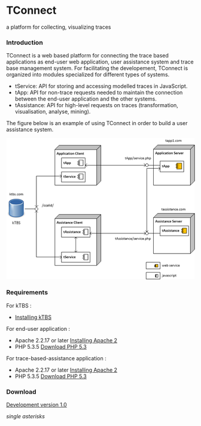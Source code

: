 TConnect
========

a platform for collecting, visualizing traces 

### Introduction ###

TConnect is a web based platform for connecting the trace based applications as end-user web application, user assistance system and trace base management system. 
For facilitating the developement, TConnect is organized into modules specialized for different types of systems.  

* tService: API for storing and accessing modelled traces in JavaScript.
* tApp: API for non-trace requests needed to maintain the connection between the end-user application and the other systems.
* tAssistance: API for high-level requests on traces (transformation, visualisation, analyse, mining).

The figure below is an example of using TConnect in order to build a user assistance system.

![Tconnect architecture](doc/img/tconnect_archi.png)







### Requirements ###
For kTBS : 
* [Installing kTBS ](https://kernel-for-trace-based-systems.readthedocs.org/en/latest/tutorials/install.html)

For end-user application : 
* Apache 2.2.17 or later [Installing Apache 2](http://httpd.apache.org/download.cgi)
* PHP 5.3.5 [Download PHP 5.3](http://php.net/downloads.php)

For trace-based-assistance application :
* Apache 2.2.17 or later [Installing Apache 2](http://httpd.apache.org/download.cgi)
* PHP 5.3.5 [Download PHP 5.3](http://php.net/downloads.php)

### Download ###

[Development version 1.0 ](https://github.com/ahle/tconnect/edit/master.zip)

*single asterisks*

